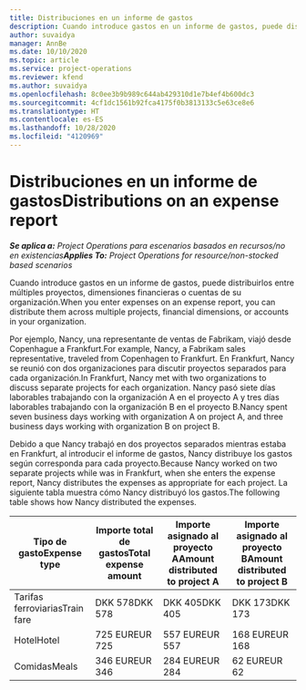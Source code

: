 ```yaml
---
title: Distribuciones en un informe de gastos
description: Cuando introduce gastos en un informe de gastos, puede distribuirlos entre múltiples proyectos, entidades legales o cuentas de su organización.
author: suvaidya
manager: AnnBe
ms.date: 10/10/2020
ms.topic: article
ms.service: project-operations
ms.reviewer: kfend
ms.author: suvaidya
ms.openlocfilehash: 8c0ee3b9b989c644ab429310d1e7b4ef4b600dc3
ms.sourcegitcommit: 4cf1dc1561b92fca4175f0b3813133c5e63ce8e6
ms.translationtype: HT
ms.contentlocale: es-ES
ms.lasthandoff: 10/28/2020
ms.locfileid: "4120969"
---
```

# <a name="distributions-on-an-expense-report"></a><span data-ttu-id="f6428-103">Distribuciones en un informe de gastos</span><span class="sxs-lookup"><span data-stu-id="f6428-103">Distributions on an expense report</span></span>

<span data-ttu-id="f6428-104">_**Se aplica a:** Project Operations para escenarios basados en recursos/no en existencias_</span><span class="sxs-lookup"><span data-stu-id="f6428-104">_**Applies To:** Project Operations for resource/non-stocked based scenarios_</span></span>

<span data-ttu-id="f6428-105">Cuando introduce gastos en un informe de gastos, puede distribuirlos entre múltiples proyectos, dimensiones financieras o cuentas de su organización.</span><span class="sxs-lookup"><span data-stu-id="f6428-105">When you enter expenses on an expense report, you can distribute them across multiple projects, financial dimensions, or accounts in your organization.</span></span>

<span data-ttu-id="f6428-106">Por ejemplo, Nancy, una representante de ventas de Fabrikam, viajó desde Copenhague a Frankfurt.</span><span class="sxs-lookup"><span data-stu-id="f6428-106">For example, Nancy, a Fabrikam sales representative, traveled from Copenhagen to Frankfurt.</span></span> <span data-ttu-id="f6428-107">En Frankfurt, Nancy se reunió con dos organizaciones para discutir proyectos separados para cada organización.</span><span class="sxs-lookup"><span data-stu-id="f6428-107">In Frankfurt, Nancy met with two organizations to discuss separate projects for each organization.</span></span> <span data-ttu-id="f6428-108">Nancy pasó siete días laborables trabajando con la organización A en el proyecto A y tres días laborables trabajando con la organización B en el proyecto B.</span><span class="sxs-lookup"><span data-stu-id="f6428-108">Nancy spent seven business days working with organization A on project A, and three business days working with organization B on project B.</span></span>

<span data-ttu-id="f6428-109">Debido a que Nancy trabajó en dos proyectos separados mientras estaba en Frankfurt, al introducir el informe de gastos, Nancy distribuye los gastos según corresponda para cada proyecto.</span><span class="sxs-lookup"><span data-stu-id="f6428-109">Because Nancy worked on two separate projects while was in Frankfurt, when she enters the expense report, Nancy distributes the expenses as appropriate for each project.</span></span> <span data-ttu-id="f6428-110">La siguiente tabla muestra cómo Nancy distribuyó los gastos.</span><span class="sxs-lookup"><span data-stu-id="f6428-110">The following table shows how Nancy distributed the expenses.</span></span>

| <span data-ttu-id="f6428-111">Tipo de gasto</span><span class="sxs-lookup"><span data-stu-id="f6428-111">Expense type</span></span> | <span data-ttu-id="f6428-112">Importe total de gastos</span><span class="sxs-lookup"><span data-stu-id="f6428-112">Total expense amount</span></span> | <span data-ttu-id="f6428-113">Importe asignado al proyecto A</span><span class="sxs-lookup"><span data-stu-id="f6428-113">Amount distributed to project A</span></span> | <span data-ttu-id="f6428-114">Importe asignado al proyecto B</span><span class="sxs-lookup"><span data-stu-id="f6428-114">Amount distributed to project B</span></span> |
|--------------|----------------------|---------------------------------|---------------------------------|
| <span data-ttu-id="f6428-115">Tarifas ferroviarias</span><span class="sxs-lookup"><span data-stu-id="f6428-115">Train fare</span></span>   | <span data-ttu-id="f6428-116">DKK 578</span><span class="sxs-lookup"><span data-stu-id="f6428-116">DKK 578</span></span>              | <span data-ttu-id="f6428-117">DKK 405</span><span class="sxs-lookup"><span data-stu-id="f6428-117">DKK 405</span></span>                         | <span data-ttu-id="f6428-118">DKK 173</span><span class="sxs-lookup"><span data-stu-id="f6428-118">DKK 173</span></span>                         |
| <span data-ttu-id="f6428-119">Hotel</span><span class="sxs-lookup"><span data-stu-id="f6428-119">Hotel</span></span>        | <span data-ttu-id="f6428-120">725 EUR</span><span class="sxs-lookup"><span data-stu-id="f6428-120">EUR 725</span></span>              | <span data-ttu-id="f6428-121">557 EUR</span><span class="sxs-lookup"><span data-stu-id="f6428-121">EUR 557</span></span>                         | <span data-ttu-id="f6428-122">168 EUR</span><span class="sxs-lookup"><span data-stu-id="f6428-122">EUR 168</span></span>                         |
| <span data-ttu-id="f6428-123">Comidas</span><span class="sxs-lookup"><span data-stu-id="f6428-123">Meals</span></span>        | <span data-ttu-id="f6428-124">346 EUR</span><span class="sxs-lookup"><span data-stu-id="f6428-124">EUR 346</span></span>              | <span data-ttu-id="f6428-125">284 EUR</span><span class="sxs-lookup"><span data-stu-id="f6428-125">EUR 284</span></span>                         | <span data-ttu-id="f6428-126">62 EUR</span><span class="sxs-lookup"><span data-stu-id="f6428-126">EUR 62</span></span>                          |
